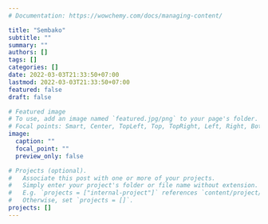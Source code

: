 ```yaml
---
# Documentation: https://wowchemy.com/docs/managing-content/

title: "Sembako"
subtitle: ""
summary: ""
authors: []
tags: []
categories: []
date: 2022-03-03T21:33:50+07:00
lastmod: 2022-03-03T21:33:50+07:00
featured: false
draft: false

# Featured image
# To use, add an image named `featured.jpg/png` to your page's folder.
# Focal points: Smart, Center, TopLeft, Top, TopRight, Left, Right, BottomLeft, Bottom, BottomRight.
image:
  caption: ""
  focal_point: ""
  preview_only: false

# Projects (optional).
#   Associate this post with one or more of your projects.
#   Simply enter your project's folder or file name without extension.
#   E.g. `projects = ["internal-project"]` references `content/project/deep-learning/index.md`.
#   Otherwise, set `projects = []`.
projects: []
---
```

